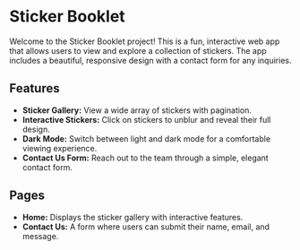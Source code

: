 # Sticker Booklet

Welcome to the Sticker Booklet project! This is a fun, interactive web app that allows users to view and explore a collection of stickers. The app includes a beautiful, responsive design with a contact form for any inquiries.

## Features

- **Sticker Gallery:** View a wide array of stickers with pagination.
- **Interactive Stickers:** Click on stickers to unblur and reveal their full design.
- **Dark Mode:** Switch between light and dark mode for a comfortable viewing experience.
- **Contact Us Form:** Reach out to the team through a simple, elegant contact form.

## Pages

- **Home:** Displays the sticker gallery with interactive features.
- **Contact Us:** A form where users can submit their name, email, and message.

